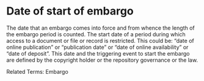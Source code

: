 # Date of start of embargo
 
The date that an embargo comes into force and from whence the length of the embargo period is counted. The start date of a period during which access to a document or file or record is restricted. This could be: “date of online publication” or “publication date” or “date of online availability” or “date of deposit”. This date and the triggering event to start the embargo are defined by the copyright holder or the repository governance or the law.
 
Related Terms: Embargo